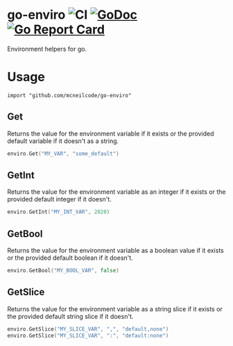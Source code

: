# go-enviro ![CI](https://github.com/mcneilcode/go-enviro/workflows/Builds/badge.svg) [![GoDoc](https://godoc.org/github.com/mcneilcode/go-enviro?status.svg)](https://godoc.org/github.com/mcneilcode/go-enviro) [![Go Report Card](https://goreportcard.com/badge/github.com/mcneilcode/go-enviro)](https://goreportcard.com/report/github.com/mcneilcode/go-enviro)

Environment helpers for go.

# Usage

```
import "github.com/mcneilcode/go-enviro"
```

## Get

Returns the value for the environment variable if it exists or the provided default variable if it doesn't as a string.

```go
enviro.Get("MY_VAR", "some_default")
```

## GetInt

Returns the value for the environment variable as an integer if it exists or the provided default integer if it doesn't.

```go
enviro.GetInt("MY_INT_VAR", 2020)
```

## GetBool

Returns the value for the environment variable as a boolean value if it exists or the provided default boolean if it doesn't.

```go
enviro.GetBool("MY_BOOL_VAR", false)
```

## GetSlice

Returns the value for the environment variable as a string slice if it exists or the provided default string slice if it doesn't.

```go
enviro.GetSlice("MY_SLICE_VAR", ",", "default,none")
enviro.GetSlice("MY_SLICE_VAR", ":", "default:none")
```
